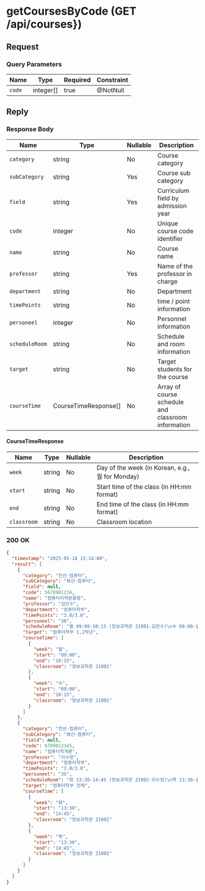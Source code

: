 # getCoursesByCode (GET /api/courses})

## Request

### Query Parameters

| Name   | Type      | Required | Constraint |
|--------|-----------|----------|------------|
| `code` | integer[] | true     | @NotNull   |

## Reply

### Response Body

| Name           | Type                 | Nullable | Description                                        |
|----------------|----------------------|----------|----------------------------------------------------| 
| `category`     | string               | No       | Course category                                    |
| `subCategory`  | string               | Yes      | Course sub category                                |
| `field`        | string               | Yes      | Curriculum field by admission year                 |
| `code`         | integer              | No       | Unique course code identifier                      |
| `name`         | string               | No       | Course name                                        |
| `professor`    | string               | Yes      | Name of the professor in charge                    |
| `department`   | string               | No       | Department                                         |
| `timePoints`   | string               | No       | time / point information                           |
| `personeel`    | integer              | No       | Personnel information                              |
| `scheduleRoom` | string               | No       | Schedule and room information                      |
| `target`       | string               | No       | Target students for the course                     |
| `courseTime`   | CourseTimeResponse[] | No       | Array of course schedule and classroom information |

#### CourseTimeResponse

| Name        | Type   | Nullable | Description                                     |
|-------------|--------|----------|-------------------------------------------------|
| `week`      | string | No       | Day of the week (in Korean, e.g., 월 for Monday) |
| `start`     | string | No       | Start time of the class (in HH:mm format)       |
| `end`       | string | No       | End time of the class (in HH:mm format)         |
| `classroom` | string | No       | Classroom location                              |

### 200 OK

```json
{
  "timestamp": "2025-05-18 15:14:00",
  "result": [
    {
      "category": "전선-컴퓨터",
      "subCategory": "복선-컴퓨터",
      "field": null,
      "code": 5678901234,
      "name": "컴퓨터미적분활용",
      "professor": "김민수",
      "department": "컴퓨터학부",
      "timePoints": "3.0/3.0",
      "personeel": "30",
      "scheduleRoom": "월 09:00-10:15 (정보과학관 21001-김민수)\n수 09:00-10:15 (정보과학관 21001-김민수)",
      "target": "컴퓨터학부 1,2학년",
      "courseTime": [
        {
          "week": "월",
          "start": "09:00",
          "end": "10:15",
          "classroom": "정보과학관 21001"
        },
        {
          "week": "수",
          "start": "09:00",
          "end": "10:15",
          "classroom": "정보과학관 21001"
        }
      ]
    },
    {
      "category": "전선-컴퓨터",
      "subCategory": "복선-컴퓨터",
      "field": null,
      "code": 6789012345,
      "name": "컴퓨터학개론",
      "professor": "이수정",
      "department": "컴퓨터학부",
      "timePoints": "3.0/3.0",
      "personeel": "35",
      "scheduleRoom": "화 13:30-14:45 (정보과학관 21002-이수정)\n목 13:30-14:45 (정보과학관 21002-이수정)",
      "target": "컴퓨터학부 전체",
      "courseTime": [
        {
          "week": "화",
          "start": "13:30",
          "end": "14:45",
          "classroom": "정보과학관 21002"
        },
        {
          "week": "목",
          "start": "13:30",
          "end": "14:45",
          "classroom": "정보과학관 21002"
        }
      ]
    }
  ]
}

```

